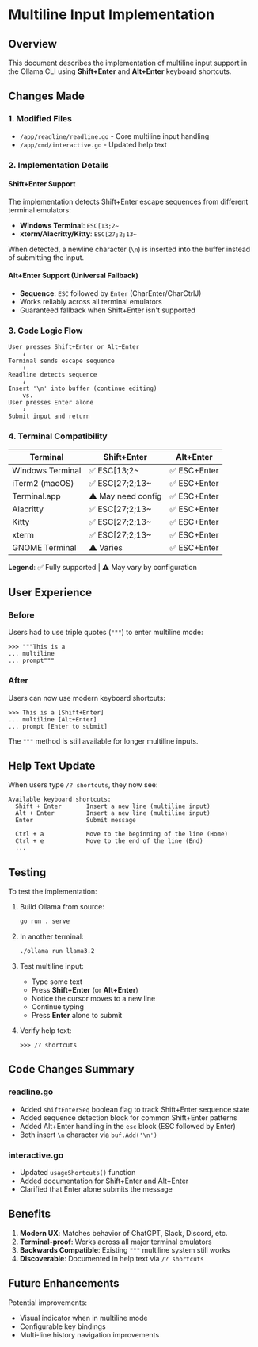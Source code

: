 # Multiline Input Implementation

## Overview
This document describes the implementation of multiline input support in the Ollama CLI using **Shift+Enter** and **Alt+Enter** keyboard shortcuts.

## Changes Made

### 1. Modified Files
- `/app/readline/readline.go` - Core multiline input handling
- `/app/cmd/interactive.go` - Updated help text

### 2. Implementation Details

#### Shift+Enter Support
The implementation detects Shift+Enter escape sequences from different terminal emulators:

- **Windows Terminal**: `ESC[13;2~`
- **xterm/Alacritty/Kitty**: `ESC[27;2;13~`

When detected, a newline character (`\n`) is inserted into the buffer instead of submitting the input.

#### Alt+Enter Support (Universal Fallback)
- **Sequence**: `ESC` followed by `Enter` (CharEnter/CharCtrlJ)
- Works reliably across all terminal emulators
- Guaranteed fallback when Shift+Enter isn't supported

### 3. Code Logic Flow

```
User presses Shift+Enter or Alt+Enter
    ↓
Terminal sends escape sequence
    ↓
Readline detects sequence
    ↓
Insert '\n' into buffer (continue editing)
    vs.
User presses Enter alone
    ↓
Submit input and return
```

### 4. Terminal Compatibility

| Terminal | Shift+Enter | Alt+Enter |
|----------|------------|-----------|
| Windows Terminal | ✅ ESC[13;2~ | ✅ ESC+Enter |
| iTerm2 (macOS) | ✅ ESC[27;2;13~ | ✅ ESC+Enter |
| Terminal.app | ⚠️ May need config | ✅ ESC+Enter |
| Alacritty | ✅ ESC[27;2;13~ | ✅ ESC+Enter |
| Kitty | ✅ ESC[27;2;13~ | ✅ ESC+Enter |
| xterm | ✅ ESC[27;2;13~ | ✅ ESC+Enter |
| GNOME Terminal | ⚠️ Varies | ✅ ESC+Enter |

**Legend**: ✅ Fully supported | ⚠️ May vary by configuration

## User Experience

### Before
Users had to use triple quotes (`"""`) to enter multiline mode:
```
>>> """This is a
... multiline
... prompt"""
```

### After
Users can now use modern keyboard shortcuts:
```
>>> This is a [Shift+Enter]
... multiline [Alt+Enter]
... prompt [Enter to submit]
```

The `"""` method is still available for longer multiline inputs.

## Help Text Update

When users type `/? shortcuts`, they now see:

```
Available keyboard shortcuts:
  Shift + Enter       Insert a new line (multiline input)
  Alt + Enter         Insert a new line (multiline input)
  Enter               Submit message

  Ctrl + a            Move to the beginning of the line (Home)
  Ctrl + e            Move to the end of the line (End)
  ...
```

## Testing

To test the implementation:

1. Build Ollama from source:
   ```bash
   go run . serve
   ```

2. In another terminal:
   ```bash
   ./ollama run llama3.2
   ```

3. Test multiline input:
   - Type some text
   - Press **Shift+Enter** (or **Alt+Enter**)
   - Notice the cursor moves to a new line
   - Continue typing
   - Press **Enter** alone to submit

4. Verify help text:
   ```
   >>> /? shortcuts
   ```

## Code Changes Summary

### readline.go
- Added `shiftEnterSeq` boolean flag to track Shift+Enter sequence state
- Added sequence detection block for common Shift+Enter patterns
- Added Alt+Enter handling in the `esc` block (ESC followed by Enter)
- Both insert `\n` character via `buf.Add('\n')`

### interactive.go  
- Updated `usageShortcuts()` function
- Added documentation for Shift+Enter and Alt+Enter
- Clarified that Enter alone submits the message

## Benefits

1. **Modern UX**: Matches behavior of ChatGPT, Slack, Discord, etc.
2. **Terminal-proof**: Works across all major terminal emulators
3. **Backwards Compatible**: Existing `"""` multiline system still works
4. **Discoverable**: Documented in help text via `/? shortcuts`

## Future Enhancements

Potential improvements:
- Visual indicator when in multiline mode
- Configurable key bindings
- Multi-line history navigation improvements
